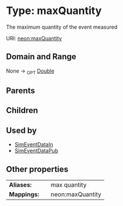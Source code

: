 
# Type: maxQuantity


The maximum quantity of the event measured

URI: [neon:maxQuantity](https://data.neonscience.org/maxQuantity)


## Domain and Range

None ->  <sub>OPT</sub> [Double](types/Double.md)

## Parents


## Children


## Used by

 * [SimEventDataIn](SimEventDataIn.md)
 * [SimEventDataPub](SimEventDataPub.md)

## Other properties

|  |  |  |
| --- | --- | --- |
| **Aliases:** | | max quantity |
| **Mappings:** | | neon:maxQuantity |

